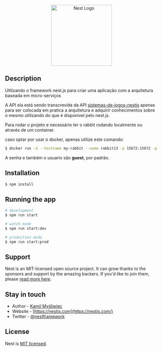 <p align="center">
  <a href="http://nestjs.com/" target="blank"><img src="https://nestjs.com/img/logo-small.svg" width="200" alt="Nest Logo" /></a>
</p>




## Description

Utilizando o framework nest.js para criar uma aplicação com a arquitetura baseada em micro-serviços

A API ela está sendo transcrevida da API <a href='https://github.com/vitinhos67/sistema-de-jogos-nestjs'>sistemas-de-jogos-nestjs</a> apenas para ser colocada em pratica a arquitetura e adquirir conhecimentos sobre o mesmo utilizando do que é disponivel pelo nest.js.


Para rodar o projeto e necessário ter o rabbit rodando localmente ou através de um container.

caso optar por usar o docker, apenas utilize este comando:

```bash
$ docker run -d --hostname my-rabbit --name rabbit13 -p 15672:15672 -p         5672:5672 -p 25676:25676 rabbitmq:3-management
```

A senha e também o usuario são <strong>guest</strong>, por padrão.

## Installation

```bash
$ npm install
```

## Running the app

```bash
# development
$ npm run start

# watch mode
$ npm run start:dev

# production mode
$ npm run start:prod
```


## Support

Nest is an MIT-licensed open source project. It can grow thanks to the sponsors and support by the amazing backers. If you'd like to join them, please [read more here](https://docs.nestjs.com/support).

## Stay in touch

- Author - [Kamil Myśliwiec](https://kamilmysliwiec.com)
- Website - [https://nestjs.com](https://nestjs.com/)
- Twitter - [@nestframework](https://twitter.com/nestframework)

## License

Nest is [MIT licensed](LICENSE).
